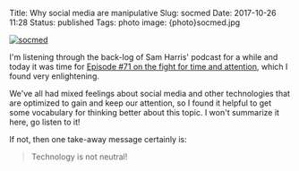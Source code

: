 Title: Why social media are manipulative
Slug: socmed
Date: 2017-10-26 11:28
Status: published
Tags: photo
image: {photo}socmed.jpg

[![socmed]({photo}socmed.jpg "socmed")]({filename}/pic/socmed.jpg)


I'm listening through the back-log of Sam Harris' podcast for a while
and today it was time for [Episode #71 on the fight for time and
attention](https://www.samharris.org/podcast/item/what-is-technology-doing-to-us),
which I found very enlightening.

We've all had mixed feelings about social media and other technologies that are
optimized to gain and keep our attention, so I found it helpful to
get some vocabulary for thinking better about this topic. I won't
summarize it here, go listen to it!

If not, then one take-away message certainly is:
> Technology is not neutral!

